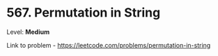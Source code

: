 # 567. Permutation in String

Level: **Medium**

Link to problem - https://leetcode.com/problems/permutation-in-string

